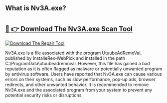 ## What is Nv3A.exe? 

# <h2><a href="https://exedetect.com/download.php?Nv3A.exe">🔗 👉 Download The Nv3A.exe Scan Tool</a></h2>

[![Download The Repair Tool](https://exedetect.com/download-button.jpg)](https://exedetect.com/download.php?Nv3A.exe)

Nv3A.exe is a file associated with the program UtuubeAdRemoVal, published by InstalleRex-WebPick and installed in the path C:\ProgramData\utuubeadremoval. However, this file has gained a bad reputation as it is often flagged as malware or potentially unwanted program by antivirus software. Users have reported that Nv3A.exe can cause various errors on their systems, such as slow performance, pop-up ads, browser redirects, and other unwanted behavior. It is recommended to remove Nv3A.exe and the associated program from your system to prevent any potential security risks or disruptions.